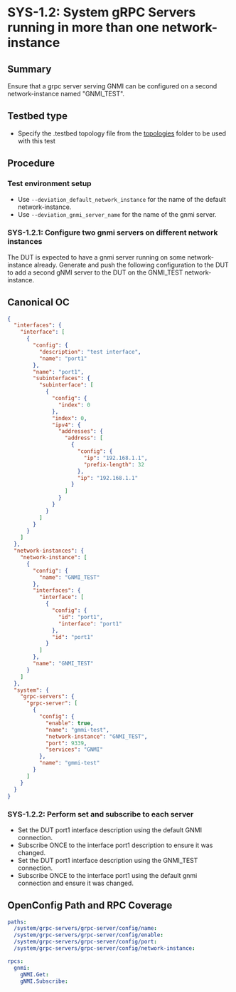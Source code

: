 # SYS-1.2: System gRPC Servers running in more than one network-instance

## Summary

Ensure that a grpc server serving GNMI can be configured on a second
network-instance named "GNMI_TEST".

## Testbed type

* Specify the .testbed topology file from the
  [topologies](https://github.com/openconfig/featureprofiles/tree/main/topologies)
  folder to be used with this test

## Procedure

### Test environment setup

*   Use `--deviation_default_network_instance` for the name of the default
network-instance.
*   Use `--deviation_gnmi_server_name` for the name of the gnmi server.

### SYS-1.2.1: Configure two gnmi servers on different network instances

The DUT is expected to have a gnmi server running on some network-instance
already.  Generate and push the following configuration to the
DUT to add a second gNMI server to the DUT on the GNMI_TEST network-instance.

## Canonical OC
```json
{
  "interfaces": {
    "interface": [
      {
        "config": {
          "description": "test interface",
          "name": "port1"
        },
        "name": "port1",
        "subinterfaces": {
          "subinterface": [
            {
              "config": {
                "index": 0
              },
              "index": 0,
              "ipv4": {
                "addresses": {
                  "address": [
                    {
                      "config": {
                        "ip": "192.168.1.1",
                        "prefix-length": 32
                      },
                      "ip": "192.168.1.1"
                    }
                  ]
                }
              }
            }
          ]
        }
      }
    ]
  },
  "network-instances": {
    "network-instance": [
      {
        "config": {
          "name": "GNMI_TEST"
        },
        "interfaces": {
          "interface": [
            {
              "config": {
                "id": "port1",
                "interface": "port1"
              },
              "id": "port1"
            }
          ]
        },
        "name": "GNMI_TEST"
      }
    ]
  },
  "system": {
    "grpc-servers": {
      "grpc-server": [
        {
          "config": {
            "enable": true,
            "name": "gmmi-test",
            "network-instance": "GNMI_TEST",
            "port": 9339,
            "services": "GNMI"
          },
          "name": "gmmi-test"
        }
      ]
    }
  }
}
```

### SYS-1.2.2: Perform set and subscribe to each server

* Set the DUT port1 interface description using the default GNMI connection.
* Subscribe ONCE to the interface port1 description to ensure it was changed.
* Set the DUT port1 interface description using the GNMI_TEST connection.
* Subscribe ONCE to the interface port1 using the default gnmi connection and
ensure it was changed.

## OpenConfig Path and RPC Coverage

```yaml
paths:
  /system/grpc-servers/grpc-server/config/name:
  /system/grpc-servers/grpc-server/config/enable:
  /system/grpc-servers/grpc-server/config/port:
  /system/grpc-servers/grpc-server/config/network-instance:

rpcs:
  gnmi:
    gNMI.Get:
    gNMI.Subscribe:

```
